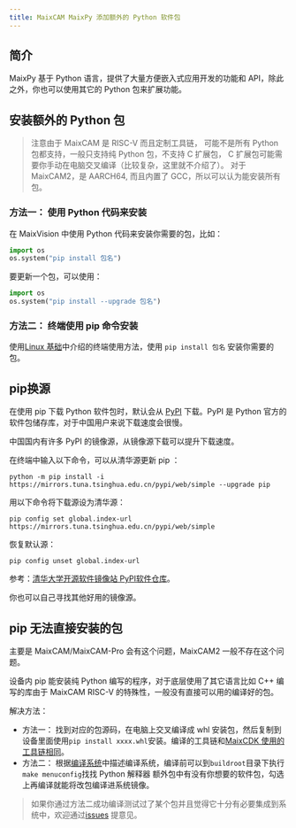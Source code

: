 ```yaml
---
title: MaixCAM MaixPy 添加额外的 Python 软件包
---
```


## 简介

MaixPy 基于 Python 语言，提供了大量方便嵌入式应用开发的功能和 API，除此之外，你也可以使用其它的 Python 包来扩展功能。



## 安装额外的 Python 包

> 注意由于 MaixCAM 是 RISC-V 而且定制工具链， 可能不是所有 Python 包都支持，一般只支持纯 Python 包，不支持 C 扩展包， C 扩展包可能需要你手动在电脑交叉编译（比较复杂，这里就不介绍了）。
> 对于 MaixCAM2，是 AARCH64, 而且内置了 GCC，所以可以认为能安装所有包。

### 方法一： 使用 Python 代码来安装

在 MaixVision 中使用 Python 代码来安装你需要的包，比如：

```python
import os
os.system("pip install 包名")
```

要更新一个包，可以使用：

```python
import os
os.system("pip install --upgrade 包名")
```

### 方法二： 终端使用 pip 命令安装

使用[Linux 基础](./linux_basic.md)中介绍的终端使用方法，使用 `pip install 包名` 安装你需要的包。

## pip换源

在使用 pip 下载 Python 软件包时，默认会从 [PyPI](https://pypi.org/) 下载。PyPI 是 Python 官方的软件包储存库，对于中国用户来说下载速度会很慢。

中国国内有许多 PyPI 的镜像源，从镜像源下载可以提升下载速度。

在终端中输入以下命令，可以从清华源更新 pip ：

```
python -m pip install -i https://mirrors.tuna.tsinghua.edu.cn/pypi/web/simple --upgrade pip
```

用以下命令将下载源设为清华源：

```
pip config set global.index-url https://mirrors.tuna.tsinghua.edu.cn/pypi/web/simple
```

恢复默认源：

```
pip config unset global.index-url
```

参考：[清华大学开源软件镜像站 PyPI软件仓库](https://mirrors.tuna.tsinghua.edu.cn/help/pypi/)。

你也可以自己寻找其他好用的镜像源。

## pip 无法直接安装的包

主要是 MaixCAM/MaixCAM-Pro 会有这个问题，MaixCAM2 一般不存在这个问题。

设备内 pip 能安装纯 Python 编写的程序，对于底层使用了其它语言比如 C++ 编写的库由于 MaixCAM RISC-V 的特殊性，一般没有直接可以用的编译好的包。

解决方法：
* 方法一： 找到对应的包源码，在电脑上交叉编译成 whl 安装包，然后复制到设备里面使用`pip install xxxx.whl`安装。编译的工具链和[MaixCDK 使用的工具链相同](https://github.com/sipeed/MaixCDK/blob/main/platforms/maixcam.yaml)。
* 方法二： 根据[编译系统](../pro/compile_os.md)中描述编译系统，编译前可以到`buildroot`目录下执行`make menuconfig`找找 Python 解释器 额外包中有没有你想要的软件包，勾选上再编译就能将改包编译进系统镜像。
> 如果你通过方法二成功编译测试过了某个包并且觉得它十分有必要集成到系统中，欢迎通过[issues](https://github.com/sipeed/maixpy/issues) 提意见。


